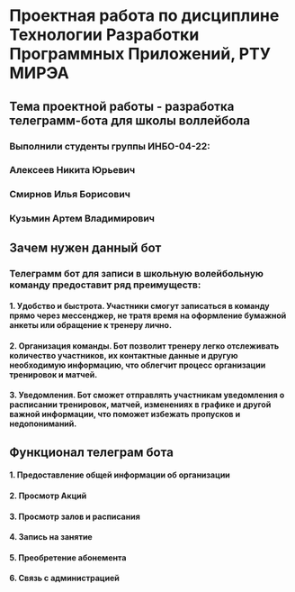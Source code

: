 # Проектная работа по дисциплине Технологии Разработки Программных Приложений, РТУ МИРЭА
## Тема проектной работы - разработка телеграмм-бота для школы воллейбола
### Выполнили студенты группы ИНБО-04-22: 
### Алексеев Никита Юрьевич 
### Смирнов Илья Борисович
### Кузьмин Артем Владимирович

## Зачем нужен данный бот
### Телеграмм бот для записи в школьную волейбольную команду предоставит ряд преимуществ:
#### 1. Удобство и быстрота. Участники смогут записаться в команду прямо через мессенджер, не тратя время на оформление бумажной анкеты или обращение к тренеру лично.

#### 2. Организация команды. Бот позволит тренеру легко отслеживать количество участников, их контактные данные и другую необходимую информацию, что облегчит процесс организации тренировок и матчей.

#### 3. Уведомления. Бот сможет отправлять участникам уведомления о расписании тренировок, матчей, изменениях в графике и другой важной информации, что поможет избежать пропусков и недопониманий.


## Функционал телеграм бота
#### 1. Предоставление общей информации об организации

#### 2. Просмотр Акций

#### 3. Просмотр залов и расписания

#### 4. Запись на занятие

#### 5. Преобретение абонемента

#### 6. Связь с администрацией



